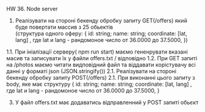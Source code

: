 HW 36. Node server

1. Реалізувати на стороні бекенду обробку запиту GET(/offers) який буде повертати массив з 25 обьектів \
   (структура одного оферу:
   {
   id: string;
   name: string;
   coordinate: [lat, lang] , где lat и lang - рандомоное число от 36.0000 до 37.5000,
   })

1.1. При ініалізації серверу( npm run start) маємо гененрувати вказані масив та записувати їх у файли offers.txt / відповідно
1.2. При GET запиті на /photos маємо читати видповідний файл та віддавати корістувачу всі данні у форматі json (JSON.stringify())
2.1. Реалізувати на стороні бекенду обробку запиту POST(/offers)
2.1. При виконанні цього запиту з body, яке має структуру
{
id: string;
name: string;
coordinate: [lat, lang] , где lat и lang - рандомоное число от 36.0000 до 37.5000,
}

3. У файл offers.txt має додаватись відправленний у POST запиті обьєкт
